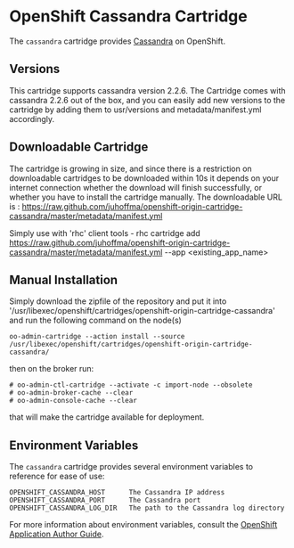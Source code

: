 # OpenShift Cassandra Cartridge

The `cassandra` cartridge provides [Cassandra](http://cassandra.apache.org/) on OpenShift.

## Versions

This cartridge supports cassandra version 2.2.6. The Cartridge comes with cassandra 2.2.6 
out of the box, and you can easily add new versions to the cartridge by adding them to usr/versions and metadata/manifest.yml
accordingly. 

## Downloadable Cartridge

The cartridge is growing in size, and since there is a restriction on downloadable cartridges to be downloaded within 10s it depends on your internet connection whether the download will finish successfully, or whether you have to install the cartridge manually. The downloadable URL is : https://raw.github.com/juhoffma/openshift-origin-cartridge-cassandra/master/metadata/manifest.yml

Simply use with 'rhc' client tools - rhc cartridge add https://raw.github.com/juhoffma/openshift-origin-cartridge-cassandra/master/metadata/manifest.yml --app <existing_app_name>

## Manual Installation

Simply download the zipfile of the repository and put it into '/usr/libexec/openshift/cartridges/openshift-origin-cartridge-cassandra' and run the following command on the node(s)

```
oo-admin-cartridge --action install --source /usr/libexec/openshift/cartridges/openshift-origin-cartridge-cassandra/
```

then on the broker run:

```
# oo-admin-ctl-cartridge --activate -c import-node --obsolete
# oo-admin-broker-cache --clear
# oo-admin-console-cache --clear
```

that will make the cartridge available for deployment.

## Environment Variables

The `cassandra` cartridge provides several environment variables to reference for ease
of use:

    OPENSHIFT_CASSANDRA_HOST      The Cassandra IP address
    OPENSHIFT_CASSANDRA_PORT      The Cassandra port
    OPENSHIFT_CASSANDRA_LOG_DIR   The path to the Cassandra log directory

For more information about environment variables, consult the
[OpenShift Application Author Guide](https://github.com/openshift/origin-server/blob/master/node/README.writing_applications.md).

